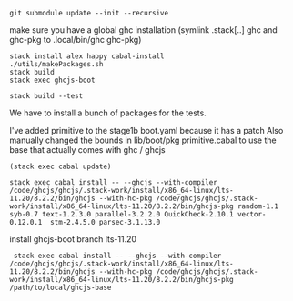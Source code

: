     
    git submodule update --init --recursive

make sure you have a global ghc installation (symlink .stack[..] ghc and ghc-pkg to .local/bin/ghc ghc-pkg)
    
    stack install alex happy cabal-install
    ./utils/makePackages.sh
    stack build
    stack exec ghcjs-boot

    stack build --test

We have to install a bunch of packages for the tests.

I've added primitive to the stage1b boot.yaml because it has a patch
Also manually changed the bounds in lib/boot/pkg primitive.cabal to use the base that actually comes with ghc / ghcjs

    (stack exec cabal update)

    stack exec cabal install -- --ghcjs --with-compiler /code/ghcjs/ghcjs/.stack-work/install/x86_64-linux/lts-11.20/8.2.2/bin/ghcjs --with-hc-pkg /code/ghcjs/ghcjs/.stack-work/install/x86_64-linux/lts-11.20/8.2.2/bin/ghcjs-pkg random-1.1 syb-0.7 text-1.2.3.0 parallel-3.2.2.0 QuickCheck-2.10.1 vector-0.12.0.1  stm-2.4.5.0 parsec-3.1.13.0

install ghcjs-boot branch lts-11.20 

     stack exec cabal install -- --ghcjs --with-compiler /code/ghcjs/ghcjs/.stack-work/install/x86_64-linux/lts-11.20/8.2.2/bin/ghcjs --with-hc-pkg /code/ghcjs/ghcjs/.stack-work/install/x86_64-linux/lts-11.20/8.2.2/bin/ghcjs-pkg /path/to/local/ghcjs-base





